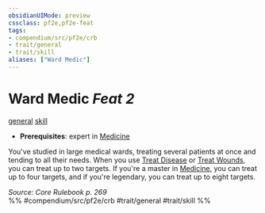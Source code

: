 ```yaml
---
obsidianUIMode: preview
cssclass: pf2e,pf2e-feat
tags:
- compendium/src/pf2e/crb
- trait/general
- trait/skill
aliases: ["Ward Medic"]
---
```

# Ward Medic  *Feat 2*  
[general](../../rules/traits/general.md)  [skill](../../rules/traits/skill.md)  

- **Prerequisites**: expert in [Medicine](../skills.md#Medicine)

You've studied in large medical wards, treating several patients at once and tending to all their needs. When you use [Treat Disease](../../rules/actions/treat-disease.md) or [Treat Wounds](../../rules/actions/treat-wounds.md), you can treat up to two targets. If you're a master in [Medicine](../skills.md#Medicine), you can treat up to four targets, and if you're legendary, you can treat up to eight targets.

*Source: Core Rulebook p. 269*  
%% #compendium/src/pf2e/crb #trait/general #trait/skill %%